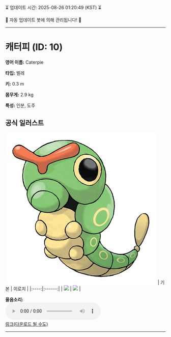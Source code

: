 
⏳ 업데이트 시간: 2025-08-26 01:20:49 (KST) ⏳

🤖 자동 업데이트 봇에 의해 관리됩니다! 🤖

---

# 캐터피 (ID: 10)
**영어 이름:** Caterpie

**타입:** 벌레

**키:** 0.3 m

**몸무게:** 2.9 kg

**특성:** 인분, 도주

## 공식 일러스트
![](https://raw.githubusercontent.com/PokeAPI/sprites/master/sprites/pokemon/other/official-artwork/10.png)
| 기본 | 이로치 |
|:----:|:------:|
| <img src="http://play.pokemonshowdown.com/sprites/ani/caterpie.gif" width="200"> | <img src="http://play.pokemonshowdown.com/sprites/ani-shiny/caterpie.gif" width="200"> |

**울음소리:**<br><audio controls src="https://raw.githubusercontent.com/PokeAPI/cries/main/cries/pokemon/latest/10.ogg"></audio><br> [링크(다운로드 될 수도)](https://raw.githubusercontent.com/PokeAPI/cries/main/cries/pokemon/latest/10.ogg)


---
